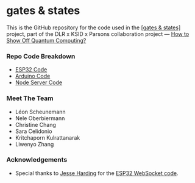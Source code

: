 # gates & states

This is the GitHub repository for the code used in the [\[gates & states\]](https://howtoshowoffquantumcomputing.cargo.site/%5Bgates-states%5D) project, part of the DLR x KSID x Parsons collaboration project — [How to Show Off Quantum Computing?](https://howtoshowoffquantumcomputing.cargo.site/)

### Repo Code Breakdown

- [ESP32 Code](https://github.com/chanc245/ams-koln-quantum/blob/main/ESP32_node.ino)
- [Arduino Code](https://github.com/chanc245/ams-koln-quantum/blob/main/arduino_code_archives/Gates_And_States/Gates_And_States.ino)
- [Node Server Code](https://github.com/chanc245/ams-koln-quantum/blob/main/index.js)

### Meet The Team

- Léon Scheunemann
- Nele Oberbiermann
- Christine Chang
- Sara Celidonio
- Kritchaporn Kulrattanarak
- Liwenyo Zhang

### Acknowledgements

- Special thanks to [Jesse Harding](https://github.com/jesse-harding) for the [ESP32 WebSocket code](https://github.com/jesse-harding/esp32-websocket).
